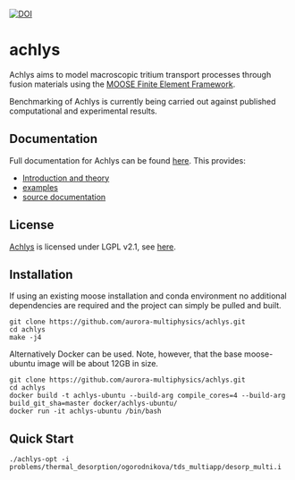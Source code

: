 [![DOI](https://zenodo.org/badge/394964935.svg)](https://zenodo.org/badge/latestdoi/394964935)

achlys
=====

Achlys aims to model macroscopic tritium transport processes through fusion materials using the 
[MOOSE Finite Element Framework](http://mooseframework.org).

Benchmarking of Achlys is currently being carried out against published computational and experimental results.

## Documentation

Full documentation for Achlys can be found [here](https://aurora-multiphysics.github.io/achlys/).
This provides:

- [Introduction and theory](https://aurora-multiphysics.github.io/achlys/module/introduction.html)
- [examples](https://aurora-multiphysics.github.io/achlys/module/examples/index.html)
- [source documentation](https://aurora-multiphysics.github.io/achlys/source/index.html)

## License

[Achlys](https://github.com/aurora-multiphysics/achlys) is licensed under LGPL v2.1, see [here](https://github.com/aurora-multiphysics/achlys/blob/maaster/LICENSE).

## Installation

If using an existing moose installation and conda environment no additional dependencies are required and the project can simply be pulled and built.

```
git clone https://github.com/aurora-multiphysics/achlys.git
cd achlys
make -j4
```

Alternatively Docker can be used. Note, however, that the base moose-ubuntu image will be about 12GB in size.

```
git clone https://github.com/aurora-multiphysics/achlys.git
cd achlys
docker build -t achlys-ubuntu --build-arg compile_cores=4 --build-arg build_git_sha=master docker/achlys-ubuntu/
docker run -it achlys-ubuntu /bin/bash
```

## Quick Start

```
./achlys-opt -i problems/thermal_desorption/ogorodnikova/tds_multiapp/desorp_multi.i
```
